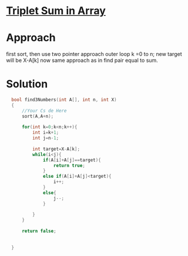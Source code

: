 # [Triplet Sum in Array](https://practice.geeksforgeeks.org/problems/triplet-sum-in-array-1587115621/1)

# Approach
first sort, then use two pointer approach outer loop k =0 to n; new target will be X-A[k] now same approach as in find pair equal to sum.
# Solution

```cpp
  bool find3Numbers(int A[], int n, int X)
  {
      //Your Cs de Here
      sort(A,A+n);
      
      for(int k=0;k<n;k++){
          int i=k+1;
          int j=n-1;
          
          int target=X-A[k];
          while(i<j){
              if(A[i]+A[j]==target){
                  return true;
              }
              else if(A[i]+A[j]<target){
                  i++;
              }
              else{
                  j--;
              }
              
          }
      }
      
      return false;
      
      
  }
